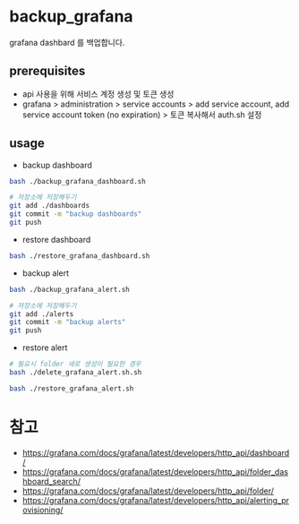 # backup_grafana

grafana dashbard 를 백업합니다.

## prerequisites

- api 사용을 위해 서비스 계정 생성 및 토큰 생성
- grafana > administration > service accounts > add service account, add service account token (no expiration) > 토큰 복사해서 auth.sh 설정

## usage

- backup dashboard

```bash
bash ./backup_grafana_dashboard.sh

# 저장소에 저장해두기
git add ./dashboards
git commit -m "backup dashboards"
git push
```

- restore dashboard

```bash
bash ./restore_grafana_dashboard.sh
```

- backup alert

```bash
bash ./backup_grafana_alert.sh

# 저장소에 저장해두기
git add ./alerts
git commit -m "backup alerts"
git push
```

- restore alert

```bash
# 필요시 folder 새로 생성이 필요한 경우
bash ./delete_grafana_alert.sh.sh

bash ./restore_grafana_alert.sh
```

# 참고

- https://grafana.com/docs/grafana/latest/developers/http_api/dashboard/
- https://grafana.com/docs/grafana/latest/developers/http_api/folder_dashboard_search/
- https://grafana.com/docs/grafana/latest/developers/http_api/folder/
- https://grafana.com/docs/grafana/latest/developers/http_api/alerting_provisioning/
